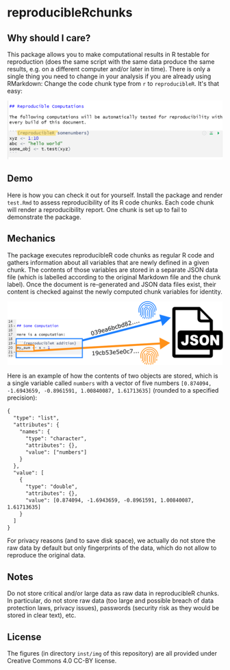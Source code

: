 # reproducibleRchunks

## Why should I care?

This package allows you to make computational results in R testable for reproduction (does the same script with the same data produce the same results, e.g. on a different computer and/or later in time). There is only a single thing you need to change in your analysis if you are already using RMarkdown: Change the code chunk type from `r` to `reproducibleR`. It's that easy:

![](inst/img/rstudio-screenshot-marker.png)

## Demo

Here is how you can check it out for yourself. Install the package and render `test.Rmd` to assess reproducibility of its R code chunks. Each code chunk will render a reproducibility report. One chunk is set up to fail to demonstrate the package.

## Mechanics

The package executes reproducibleR code chunks as regular R code and gathers information about all variables that are newly defined in a given chunk. The contents of those variables are stored in a separate JSON data file (which is labelled according to the original Markdown file and the chunk label). Once the document is re-generated and JSON data files exist, their content is checked against the newly computed chunk variables for identity.

![](inst/img/schema-json-fingerprints.png)

Here is an example of how the contents of two objects are stored, which is a single variable called `numbers` with a vector of five numbers `[0.874094, -1.6943659, -0.8961591, 1.00840087, 1.61713635]` (rounded to a specified precision):

```{json}
{
  "type": "list",
  "attributes": {
    "names": {
      "type": "character",
      "attributes": {},
      "value": ["numbers"]
    }
  },
  "value": [
    {
      "type": "double",
      "attributes": {},
      "value": [0.874094, -1.6943659, -0.8961591, 1.00840087, 1.61713635]
    }
  ]
}
```

For privacy reasons (and to save disk space), we actually do not store the raw data by default but only fingerprints of the data, which do not allow to reproduce the original data.

## Notes

Do not store critical and/or large data as raw data in reproducibleR chunks. In particular, do not store raw data (too large and possible breach of data protection laws, privacy issues), passwords (security risk as they would be stored in clear text), etc.

## License

The figures (in directory `inst/img` of this repository) are all provided under Creative Commons 4.0 CC-BY license.
